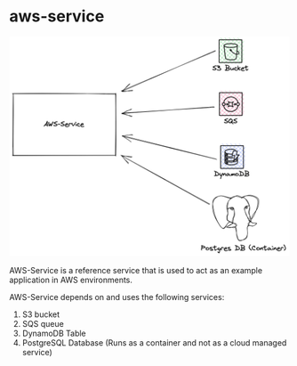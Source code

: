 # aws-service


![](./media/chart.png) 

AWS-Service is a reference service that is used to act as an example application in AWS environments.

AWS-Service depends on and uses the following services:
1. S3 bucket
2. SQS queue
3. DynamoDB Table
4. PostgreSQL Database (Runs as a container and not as a cloud managed service)

